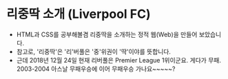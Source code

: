 # 리중딱 소개 (Liverpool FC)
* HTML과 CSS를 공부해볼겸 리중딱을 소개하는 정적 웹(Web)을 만들어 보았습니다.
* 참고로, '리중딱'은 '리'버풀은 '중'위권이 '딱'이야를 뜻합니다.
* 근데 2018년 12월 24일 현재 리버풀은 Premier League 1위이군요. 게다가 무패. 2003-2004 아스날 무패우승에 이어 무패우승 가나요~~~~~?
